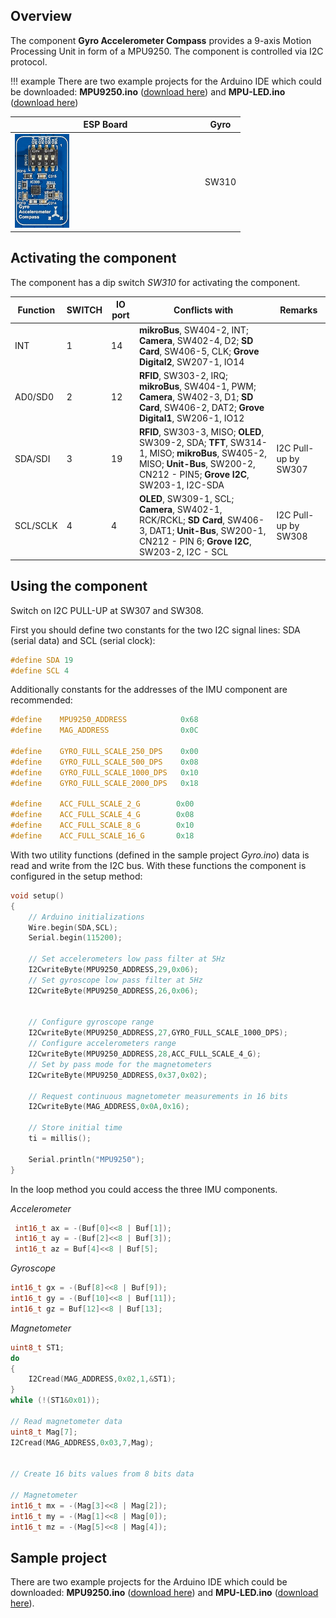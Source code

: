 ## Overview

The component **Gyro Accelerometer Compass** provides a 9-axis Motion Processing Unit in form of a MPU9250. The component is controlled via I2C protocol.

!!! example
    There are two example projects for the Arduino IDE which could be downloaded: 
    **MPU9250.ino** ([download here](../../source/esp32/Gyro/MPU9250.ino)) and 
    **MPU-LED.ino** ([download here](../../source/esp32/Gyro/MPU-LED.ino))

ESP Board | Gyro
--- | ---
<img src="/images/esp32/block_gyro.png"  width="30%"> | SW310

## Activating the component
The component has a dip switch *SW310* for activating the component.

|Function|SWITCH|IO port|Conflicts with|Remarks|
|------------------|----------|----------|----------|----------|
|INT|1|14|**mikroBus**, SW404-2, INT; **Camera**, SW402-4, D2; **SD Card**, SW406-5, CLK; **Grove Digital2**, SW207-1, IO14
|AD0/SD0|2|12|**RFID**, SW303-2, IRQ; **mikroBus**, SW404-1, PWM; **Camera**, SW402-3, D1; **SD Card**, SW406-2, DAT2; **Grove Digital1**, SW206-1, IO12
|SDA/SDI|3|19|**RFID**, SW303-3, MISO; **OLED**, SW309-2, SDA; **TFT**, SW314-1, MISO; **mikroBus**, SW405-2, MISO; **Unit-Bus**, SW200-2, CN212 - PIN5; **Grove I2C**, SW203-1, I2C-SDA|I2C Pull-up by SW307
|SCL/SCLK|4|4|**OLED**, SW309-1, SCL; **Camera**, SW402-1, RCK/RCKL; **SD Card**, SW406-3, DAT1; **Unit-Bus**, SW200-1, CN212 - PIN 6; **Grove I2C**, SW203-2, I2C - SCL|I2C Pull-up by SW308

## Using the component
Switch on I2C PULL-UP at SW307 and SW308.

First you should define two constants for the two I2C signal lines: SDA (serial data) and SCL (serial clock):
```c
#define SDA 19
#define SCL 4
```

Additionally constants for the addresses of the IMU component are recommended:
```c
#define    MPU9250_ADDRESS            0x68
#define    MAG_ADDRESS                0x0C

#define    GYRO_FULL_SCALE_250_DPS    0x00
#define    GYRO_FULL_SCALE_500_DPS    0x08
#define    GYRO_FULL_SCALE_1000_DPS   0x10
#define    GYRO_FULL_SCALE_2000_DPS   0x18

#define    ACC_FULL_SCALE_2_G        0x00
#define    ACC_FULL_SCALE_4_G        0x08
#define    ACC_FULL_SCALE_8_G        0x10
#define    ACC_FULL_SCALE_16_G       0x18
```

With two utility functions (defined in the sample project *Gyro.ino*) data is read and write from the I2C bus. With these functions the component is configured in the setup method:
```c
void setup()
{
    // Arduino initializations
    Wire.begin(SDA,SCL);
    Serial.begin(115200);

    // Set accelerometers low pass filter at 5Hz
    I2CwriteByte(MPU9250_ADDRESS,29,0x06);
    // Set gyroscope low pass filter at 5Hz
    I2CwriteByte(MPU9250_ADDRESS,26,0x06);


    // Configure gyroscope range
    I2CwriteByte(MPU9250_ADDRESS,27,GYRO_FULL_SCALE_1000_DPS);
    // Configure accelerometers range
    I2CwriteByte(MPU9250_ADDRESS,28,ACC_FULL_SCALE_4_G);
    // Set by pass mode for the magnetometers
    I2CwriteByte(MPU9250_ADDRESS,0x37,0x02);

    // Request continuous magnetometer measurements in 16 bits
    I2CwriteByte(MAG_ADDRESS,0x0A,0x16);

    // Store initial time
    ti = millis();

    Serial.println("MPU9250");
}
```

In the loop method you could access the three IMU components.

*Accelerometer*
```c
 int16_t ax = -(Buf[0]<<8 | Buf[1]);
 int16_t ay = -(Buf[2]<<8 | Buf[3]);
 int16_t az = Buf[4]<<8 | Buf[5];
```
*Gyroscope*
```c
int16_t gx = -(Buf[8]<<8 | Buf[9]);
int16_t gy = -(Buf[10]<<8 | Buf[11]);
int16_t gz = Buf[12]<<8 | Buf[13];
```

*Magnetometer*

```c
uint8_t ST1;
do
{
    I2Cread(MAG_ADDRESS,0x02,1,&ST1);
}
while (!(ST1&0x01));

// Read magnetometer data
uint8_t Mag[7];
I2Cread(MAG_ADDRESS,0x03,7,Mag);


// Create 16 bits values from 8 bits data

// Magnetometer
int16_t mx = -(Mag[3]<<8 | Mag[2]);
int16_t my = -(Mag[1]<<8 | Mag[0]);
int16_t mz = -(Mag[5]<<8 | Mag[4]);
```

## Sample project

There are two example projects for the Arduino IDE which could be downloaded: **MPU9250.ino** ([download here](../../source/esp32/Gyro/MPU9250.ino)) and **MPU-LED.ino** ([download here](../../source/esp32/Gyro/MPU-LED.ino)).
